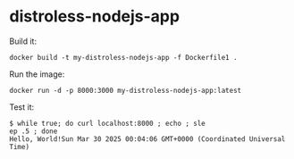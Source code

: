 # distroless-nodejs-app

Build it:

```
docker build -t my-distroless-nodejs-app -f Dockerfile1 .
```

Run the image:

```
docker run -d -p 8000:3000 my-distroless-nodejs-app:latest
```

Test it:

```
$ while true; do curl localhost:8000 ; echo ; sle
ep .5 ; done
Hello, World!Sun Mar 30 2025 00:04:06 GMT+0000 (Coordinated Universal Time)
```
